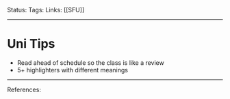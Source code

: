 Status:
Tags:
Links: [[SFU]]
___
# Uni Tips
- Read ahead of schedule so the class is like a review
- 5+ highlighters with different meanings
___
References: